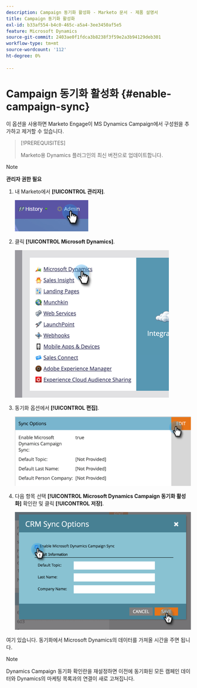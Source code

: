 ```yaml
---
description: Campaign 동기화 활성화 - Marketo 문서 - 제품 설명서
title: Campaign 동기화 활성화
exl-id: b33af554-b4c0-465c-a5a4-3ee3450af5e5
feature: Microsoft Dynamics
source-git-commit: 2403ae0f1fdca3b8238f3f59e2a3b94129deb301
workflow-type: tm+mt
source-wordcount: '112'
ht-degree: 0%

---
```


# Campaign 동기화 활성화 {#enable-campaign-sync}

이 옵션을 사용하면 Marketo Engage이 MS Dynamics Campaign에서 구성원을 추가하고 제거할 수 있습니다.

>[!PREREQUISITES]
>
>Marketo용 Dynamics 플러그인의 최신 버전으로 업데이트합니다.

>[!NOTE]
>
>**관리자 권한 필요**

1. 내 Marketo에서 **[!UICONTROL 관리자]**.

   ![](assets/enable-campaign-sync-1.png)

1. 클릭 **[!UICONTROL Microsoft Dynamics]**.

   ![](assets/enable-campaign-sync-2.png)

1. 동기화 옵션에서 **[!UICONTROL 편집]**.

   ![](assets/enable-campaign-sync-3.png)

1. 다음 항목 선택 **[!UICONTROL Microsoft Dynamics Campaign 동기화 활성화]** 확인란 및 클릭 **[!UICONTROL 저장]**.

   ![](assets/enable-campaign-sync-4.png)

여기 있습니다. 동기화에서 Microsoft Dynamics의 데이터를 가져올 시간을 주면 됩니다.

>[!NOTE]
>
>Dynamics Campaign 동기화 확인란을 재설정하면 이전에 동기화된 모든 캠페인 데이터와 Dynamics의 마케팅 목록과의 연결이 새로 고쳐집니다.
